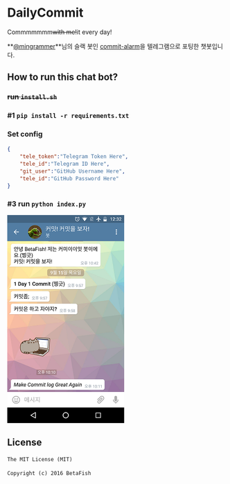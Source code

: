 # DailyCommit
Commmmmmm~~with me!~~it every day!

**[@mingrammer](https://github.com/mingrammer)**님의 슬랙 봇인 [commit-alarm](https://github.com/geekhub-lab/commit-alarm)을 텔레그램으로 포팅한 챗봇입니다.

## How to run this chat bot?
### ~~run `install.sh`~~

### \#1 `pip install -r requirements.txt`

### Set config
```json
{
	"tele_token":"Telegram Token Here",
	"tele_id":"Telegram ID Here",
	"git_user":"GitHub Username Here",
	"tele_id":"GitHub Password Here"
}
```

### \#3 run `python index.py`
![](screenshot.png)

## License
```
The MIT License (MIT)

Copyright (c) 2016 BetaFish
```
